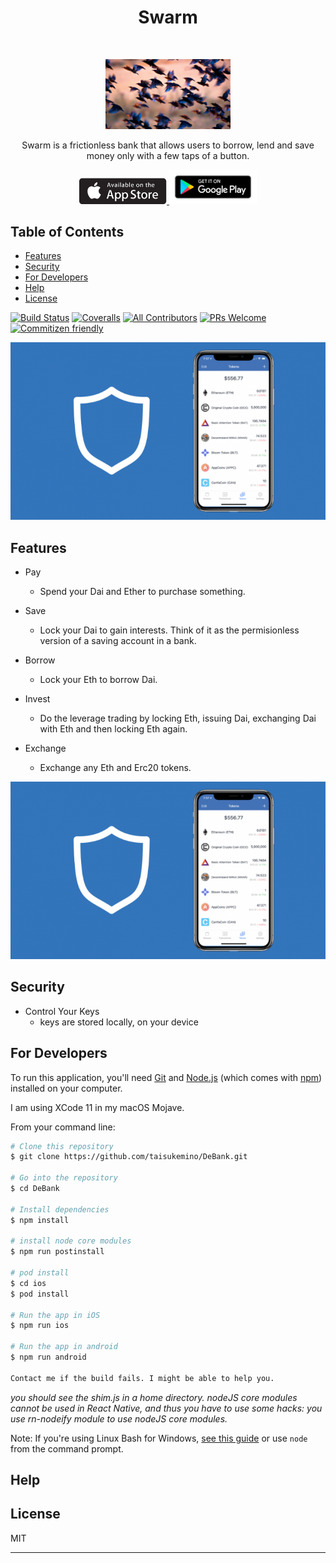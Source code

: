 <h1 align="center"> Swarm </h1> <br>
<p align="center">
  <a href="#"><img src="./assets/sample_img2.jpg" width="200"></a>
</p>

<p align="center">
  Swarm is a frictionless bank that allows users to borrow, lend and save money only with a few taps of a button.
</p>

<p align="center">
  <a href="https://itunes.apple.com/us/app/gitpoint/id1251245162?mt=8">
    <img alt="Download on the App Store" title="App Store" src="./assets/appstore_logo.png" width="140">
  </a>

  <a href="https://play.google.com/store/apps/details?id=com.gitpoint">
    <img alt="Get it on Google Play" title="Google Play" src="./assets/Download_on_GooglePlay.png" width="140">
  </a>
</p>

## Table of Contents

- [Features](#features)
- [Security](#users)
- [For Developers](#developers)
- [Help](#help)
- [License](#license)

[![Build Status](https://img.shields.io/travis/gitpoint/git-point.svg?style=flat-square)](https://travis-ci.org/gitpoint/git-point)
[![Coveralls](https://img.shields.io/coveralls/github/gitpoint/git-point.svg?style=flat-square)](https://coveralls.io/github/gitpoint/git-point)
[![All Contributors](https://img.shields.io/badge/all_contributors-73-orange.svg?style=flat-square)](./CONTRIBUTORS.md)
[![PRs Welcome](https://img.shields.io/badge/PRs-welcome-brightgreen.svg?style=flat-square)](http://makeapullrequest.com)
[![Commitizen friendly](https://img.shields.io/badge/commitizen-friendly-brightgreen.svg?style=flat-square)](http://commitizen.github.io/cz-cli/)

![screenshot](./assets/sample_img.png 'Screenshot')

## Features

- Pay
  - Spend your Dai and Ether to purchase something.

- Save
  - Lock your Dai to gain interests. Think of it as the permisionless version of a saving account in a bank.

- Borrow
  - Lock your Eth to borrow Dai.

- Invest
  - Do the leverage trading by locking Eth, issuing Dai, exchanging Dai with Eth and then locking Eth again.

- Exchange
  - Exchange any Eth and Erc20 tokens.

![screenshot](./assets/sample_img.png 'Screenshot')

## Security
- Control Your Keys
  - keys are stored locally, on your device

## For Developers
To run this application, you'll need [Git](https://git-scm.com) and [Node.js](https://nodejs.org/en/download/) (which comes with [npm](http://npmjs.com)) installed on your computer.

I am using XCode 11 in my macOS Mojave.

From your command line:

```bash
# Clone this repository
$ git clone https://github.com/taisukemino/DeBank.git

# Go into the repository
$ cd DeBank

# Install dependencies
$ npm install

# install node core modules
$ npm run postinstall

# pod install
$ cd ios
$ pod install

# Run the app in iOS
$ npm run ios

# Run the app in android
$ npm run android

Contact me if the build fails. I might be able to help you.
```

_you should see the shim.js in a home directory.
nodeJS core modules cannot be used in React Native, and thus you have to use some hacks: you use rn-nodeify module to use nodeJS core modules._

Note: If you're using Linux Bash for Windows, [see this guide](https://www.howtogeek.com/261575/how-to-run-graphical-linux-desktop-applications-from-windows-10s-bash-shell/) or use `node` from the command prompt.

## Help

## License

MIT

---
